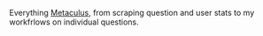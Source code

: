 Everything [Metaculus](https://www.metaculus.com), from scraping question and user stats to my workfrlows on individual questions.